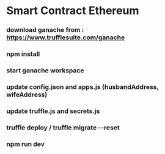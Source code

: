 # Smart Contract Ethereum


### download ganache from : https://www.trufflesuite.com/ganache
### npm install
### start ganache workspace
### update config.json and apps.js (husbandAddress, wifeAddress)
### update truffle.js and secrets.js
### truffle deploy / truffle migrate --reset
### npm run dev
